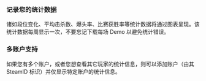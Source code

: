 ### 记录您的统计数据

诸如段位变化、平均击杀数、爆头率、比赛获胜率等统计数据将通过图表呈现。该统计数据每周显示一次，不要忘记下载每场 Demo 以避免统计错误。

### 多账户支持

如果您有多个账户，或者您想查看其它玩家的统计信息，则可以添加账户（由其 SteamID 标识）并仅显示特定账户的统计信息。